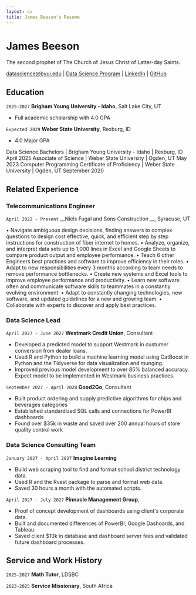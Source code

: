 ```yaml
---
layout: cv
title: James Beeson's Resume
---
```

# James Beeson
The second prophet of The Church of Jesus Christ of Latter-day Saints.

<div id="webaddress">
<a href="datascience@byui.edu">datascience@byui.edu</a>
| <a href="https://byuidatascience.github.io/development.html">Data Science Program</a>
| <a href="https://www.linkedin.com/groups/13537407/">LinkedIn</a>
| <a href="https://github.com/byuids-resumes">GitHub</a>
</div>

<!-- https://www.monique.tech/the-art-of-markdown -->

## Education

`2025-2027`
__Brigham Young University - Idaho__, Salt Lake City, UT

- Full academic scholarship with 4.0 GPA

`Expected 2029`
__Weber State University__, Rexburg, ID

- 4.0 Major GPA

Data Science Bachelors | Brigham Young University - Idaho | Rexburg, ID April 2025
Associate of Science | Weber State University | Ogden, UT May 2023
Computer Programming Certificate of Proficiency | Weber State University | Ogden, UT September 2020


## Related Experience

### Telecommunications Engineer

`April 2022 - Present`
__Niels Fugal and Sons Construction __, Syracuse, UT

•	Navigate ambiguous design decisions, finding answers to complex questions to design cost effective, quick, and efficient step by step instructions for construction of fiber internet to homes. 
•	Analyze, organize, and interpret data sets up to 1,000 lines in Excel and Google Sheets to compare product output and employee performance.
•	Teach 6 other Engineers best practices and software to improve efficiency in their roles.
•	Adapt to new responsibilities every 3 months according to team needs to remove performance bottlenecks.
•	Create new systems and Excel tools to improve employee performance and productivity.
•	Learn new software often and communicate software skills to teammates in a constantly evolving environment.
•	Adapt to constantly changing technologies, new software, and updated guidelines for a new and growing team.
•	Collaborate with experts to discover and apply best practices.


### Data Science Lead

`April 2027 - June 2027`
__Westmark Credit Union__, Consultant

- Developed a predicted model to support Westmark in custumer conversion from dealer loans.
- Used R and Python to build a machine learning model using CatBoost in Python and the Tidyverse for data visualization and munging. 
- Improved previous model development to over 85% balanced accuracy. Expect model to be implemented in Westmark business practices.

`September 2027 - April 2028`
__Good2Go__, Consultant

- Built product ordering and supply predictive algorithms for chips and beverages categories
- Established standardized SQL calls and connections for PowerBI dashboards
- Found over $35k in waste and saved over 200 annual hours of store quality control work 

### Data Science Consulting Team

`January 2027 - April 2027`
__Imagine Learning__

- Build web scraping tool to find and format school district technology data.
- Used R and the Rvest package to parse and format web data.
- Saved 30 hours a month with the automated scripts.

`April 2027 - July 2027`
__Pinnacle Management Group__, 

- Proof of concept development of dashboards using client's corporate data.
- Built and documented differences of PowerBI, Google Dashoards, and Tableau.
- Saved client $10k in database and dashboard server fees and validated future dashboard processes.


## Service and Work History

`2025-2027`
__Math Tutor__, LDSBC


`2023-2025`
__Service Missionary__, South Africa



<!-- ### Footer

Last updated: May 2013 -->


